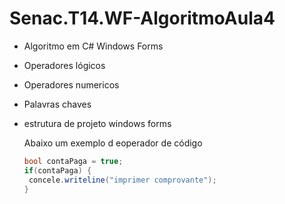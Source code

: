 # Senac.T14.WF-AlgoritmoAula4
- Algoritmo em C# Windows Forms
- Operadores lógicos
- Operadores numericos
- Palavras chaves
- estrutura de projeto windows forms

  Abaixo um exemplo d eoperador de código

   ```csharp
  bool contaPaga = true;
  if(contaPaga) {
    concele.writeline("imprimer comprovante");
  }
```
